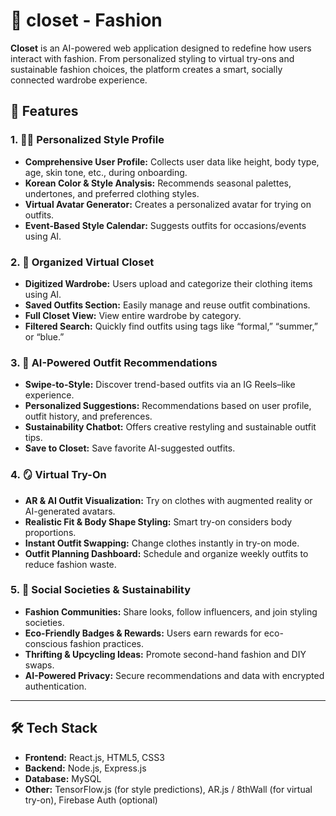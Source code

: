 # 👗 closet - Fashion

**Closet** is an AI-powered web application designed to redefine how users interact with fashion. From personalized styling to virtual try-ons and sustainable fashion choices, the platform creates a smart, socially connected wardrobe experience.


## 📌 Features

### 1. 🧑‍🎨 Personalized Style Profile
- **Comprehensive User Profile:** Collects user data like height, body type, age, skin tone, etc., during onboarding.
- **Korean Color & Style Analysis:** Recommends seasonal palettes, undertones, and preferred clothing styles.
- **Virtual Avatar Generator:** Creates a personalized avatar for trying on outfits.
- **Event-Based Style Calendar:** Suggests outfits for occasions/events using AI.

### 2. 🧳 Organized Virtual Closet
- **Digitized Wardrobe:** Users upload and categorize their clothing items using AI.
- **Saved Outfits Section:** Easily manage and reuse outfit combinations.
- **Full Closet View:** View entire wardrobe by category.
- **Filtered Search:** Quickly find outfits using tags like “formal,” “summer,” or “blue.”

### 3. 🤖 AI-Powered Outfit Recommendations
- **Swipe-to-Style:** Discover trend-based outfits via an IG Reels–like experience.
- **Personalized Suggestions:** Recommendations based on user profile, outfit history, and preferences.
- **Sustainability Chatbot:** Offers creative restyling and sustainable outfit tips.
- **Save to Closet:** Save favorite AI-suggested outfits.

### 4. 🪞 Virtual Try-On
- **AR & AI Outfit Visualization:** Try on clothes with augmented reality or AI-generated avatars.
- **Realistic Fit & Body Shape Styling:** Smart try-on considers body proportions.
- **Instant Outfit Swapping:** Change clothes instantly in try-on mode.
- **Outfit Planning Dashboard:** Schedule and organize weekly outfits to reduce fashion waste.

### 5. 🌱 Social Societies & Sustainability
- **Fashion Communities:** Share looks, follow influencers, and join styling societies.
- **Eco-Friendly Badges & Rewards:** Users earn rewards for eco-conscious fashion practices.
- **Thrifting & Upcycling Ideas:** Promote second-hand fashion and DIY swaps.
- **AI-Powered Privacy:** Secure recommendations and data with encrypted authentication.

---

## 🛠️ Tech Stack

- **Frontend:** React.js, HTML5, CSS3
- **Backend:** Node.js, Express.js
- **Database:** MySQL
- **Other:** TensorFlow.js (for style predictions), AR.js / 8thWall (for virtual try-on), Firebase Auth (optional)
